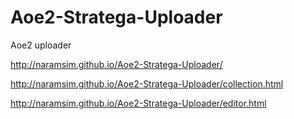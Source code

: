 # Aoe2-Stratega-Uploader
Aoe2 uploader

http://naramsim.github.io/Aoe2-Stratega-Uploader/

http://naramsim.github.io/Aoe2-Stratega-Uploader/collection.html

http://naramsim.github.io/Aoe2-Stratega-Uploader/editor.html
